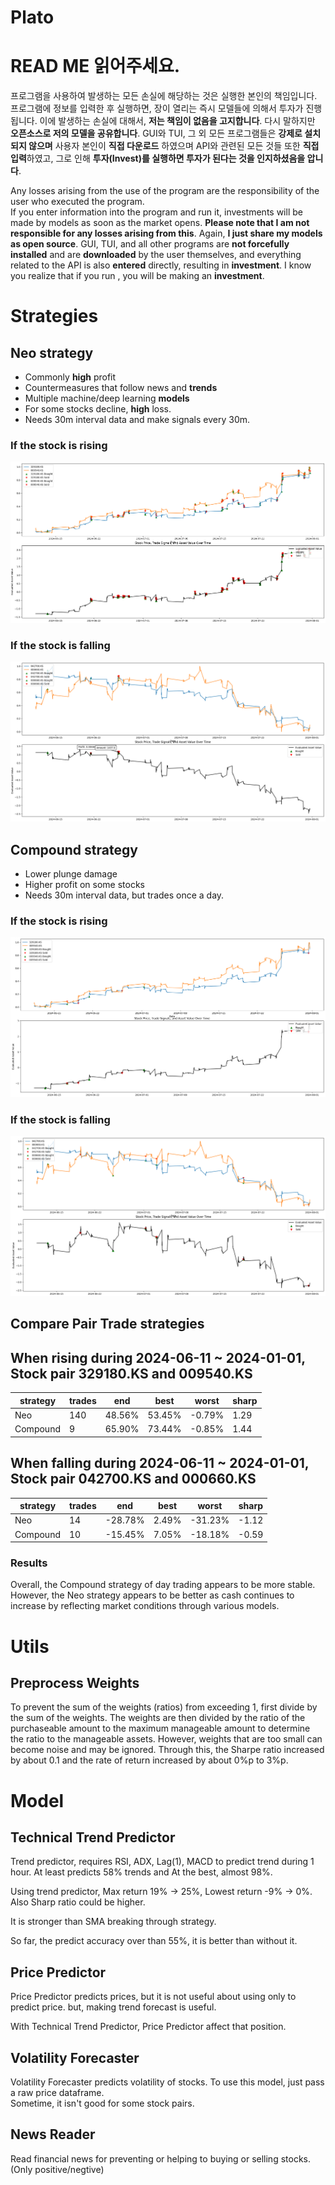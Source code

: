 # Plato

# READ ME 읽어주세요.

프로그램을 사용하여 발생하는 모든 손실에 해당하는 것은 실행한 본인의 책임입니다.  
프로그램에 정보를 입력한 후 실행하면, 장이 열리는 즉시 모델들에 의해서 투자가 진행됩니다. 이에 발생하는 손실에 대해서, **저는 책임이 없음을 고지합니다**.
다시 말하지만 **오픈소스로 저의 모델을 공유합니다**. GUI와 TUI, 그 외 모든 프로그램들은 **강제로 설치되지 않으며** 사용자 본인이 **직접 다운로드** 하였으며 API와 관련된 모든 것들 또한 **직접 입력**하였고, 그로 인해 **투자(Invest)를 실행하면 투자가 된다는 것을 인지하셨음을 압니다**.

Any losses arising from the use of the program are the responsibility of the user who executed the program.  
If you enter information into the program and run it, investments will be made by models as soon as the market opens. **Please note that I am not responsible for any losses arising from this**.
Again, **I just share my models as open source**. GUI, TUI, and all other programs are **not forcefully installed** and are **downloaded** by the user themselves, and everything related to the API is also **entered** directly, resulting in **investment**. I know you realize that if you run , you will be making an **investment**.

# Strategies

## Neo strategy

* Commonly **high** profit
* Countermeasures that follow news and **trends**
* Multiple machine/deep learning **models**
* For some stocks decline, **high** loss.
* Needs 30m interval data and make signals every 30m.

### If the stock is rising
![](./resources/neo-rise.png)
### If the stock is falling
![](./resources/neo-decline.png)


## Compound strategy

* Lower plunge damage  
* Higher profit on some stocks
* Needs 30m interval data, but trades once a day.

### If the stock is rising
![](./resources/compound-rise.png)
### If the stock is falling
![](./resources/compound-decline.png)

## Compare Pair Trade strategies

When rising during 2024-06-11 ~ 2024-01-01, Stock pair 329180.KS and 009540.KS
-----------

| strategy | trades | end | best | worst | sharp |
|----------|--------|-----|------|-------|-------|
|Neo|140|48.56%|53.45%|-0.79%|1.29|
|Compound|9|65.90%|73.44%|-0.85%|1.44|

When falling during 2024-06-11 ~ 2024-01-01, Stock pair 042700.KS and 000660.KS
-----------

| strategy | trades | end | best | worst | sharp |
|----------|--------|-----|------|-------|-------|
|Neo|14|-28.78%|2.49%|-31.23%|-1.12|
|Compound|10|-15.45%|7.05%|-18.18%|-0.59|

### Results

Overall, the Compound strategy of day trading appears to be more stable. However, the Neo strategy appears to be better as cash continues to increase by reflecting market conditions through various models.

# Utils

## Preprocess Weights

To prevent the sum of the weights (ratios) from exceeding 1, first divide by the sum of the weights. The weights are then divided by the ratio of the purchaseable amount to the maximum manageable amount to determine the ratio to the manageable assets.
However, weights that are too small can become noise and may be ignored. Through this, the Sharpe ratio increased by about 0.1 and the rate of return increased by about 0%p to 3%p.

# Model

## Technical Trend Predictor

Trend predictor, requires RSI, ADX, Lag(1), MACD to predict trend during 1 hour. At least predicts 58% trends and At the best, almost 98%.

Using trend predictor, Max return 19% -> 25%, Lowest return -9% -> 0%. Also Sharp ratio could be higher.

It is stronger than SMA breaking through strategy.

So far, the predict accuracy over than 55%, it is better than without it.

## Price Predictor

Price Predictor predicts prices, but it is not useful about using only to predict price. but, making trend forecast is useful. 

With Technical Trend Predictor, Price Predictor affect that position.

## Volatility Forecaster

Volatility Forecaster predicts volatility of stocks. To use this model, just pass a raw price dataframe.  
Sometime, it isn't good for some stock pairs.

## News Reader

Read financial news for preventing or helping to buying or selling stocks. (Only positive/negtive)
